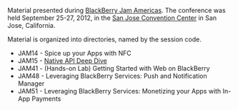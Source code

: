 Material presented during [BlackBerry Jam Americas](http://www.blackberryjamconference.com/americas).
The conference was held September 25-27, 2012, in the
[San Jose Convention Center](http://www.sanjose.com/san-jose-mcenery-convention-center-b5352)
in San Jose, California.

Material is organized into directories, named by the session code.

* JAM14 - Spice up your Apps with NFC
* JAM15 - [Native API Deep Dive](http://hosting.desire2learncapture.com/RIM/1/watch/48.aspx)
* JAM41 - (Hands-on Lab) Getting Started with Web on BlackBerry
* JAM48 - Leveraging BlackBerry Services: Push and Notification Manager
* JAM51 - Leveraging BlackBerry Services: Monetizing your Apps with In-App Payments

